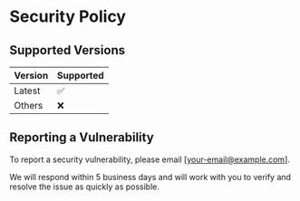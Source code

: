 # Security Policy

## Supported Versions

| Version | Supported          |
| ------- | ------------------ |
| Latest  | ✅                 |
| Others  | ❌                 |

## Reporting a Vulnerability

To report a security vulnerability, please email [your-email@example.com].

We will respond within 5 business days and will work with you to verify and resolve the issue as quickly as possible.
